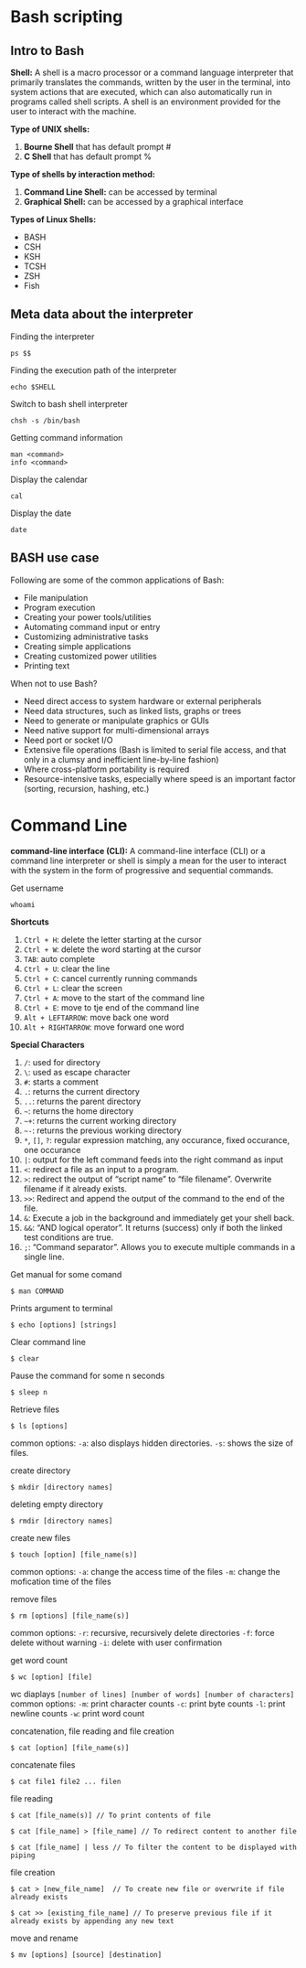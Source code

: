 # Bash scripting

## Intro to Bash
**Shell:** A shell is a macro processor or a command language interpreter that primarily translates the commands, written by the user in the terminal, into system actions that are executed, which can also automatically run in programs called shell scripts. A shell is an environment provided for the user to interact with the machine.

**Type of UNIX shells:**

1. **Bourne Shell** that has default prompt #
2. **C Shell** that has default prompt %

**Type of shells by interaction method:**

1. **Command Line Shell:** can be accessed by terminal
2. **Graphical Shell:** can be accessed by a graphical interface

**Types of Linux Shells:**
* BASH
* CSH
* KSH
* TCSH
* ZSH
* Fish

## Meta data about the interpreter
Finding the interpreter
```shell
ps $$
```

Finding the execution path of the interpreter
```shell
echo $SHELL
```

Switch to bash shell interpreter
```shell
chsh -s /bin/bash
```

Getting command information
```shell
man <command>
info <command>
```

Display the calendar
```shell
cal
```
Display the date
```shell
date
```

## BASH use case
Following are some of the common applications of Bash:
* File manipulation
* Program execution
* Creating your power tools/utilities
* Automating command input or entry
* Customizing administrative tasks
* Creating simple applications
* Creating customized power utilities
* Printing text

When not to use Bash?
* Need direct access to system hardware or external peripherals
* Need data structures, such as linked lists, graphs or trees
* Need to generate or manipulate graphics or GUIs
* Need native support for multi-dimensional arrays
* Need port or socket I/O
* Extensive file operations (Bash is limited to serial file access, and that only in a clumsy and inefficient line-by-line fashion)
* Where cross-platform portability is required
* Resource-intensive tasks, especially where speed is an important factor (sorting, recursion, hashing, etc.)

# Command Line
**command-line interface (CLI):** A command-line interface (CLI) or a command line interpreter or shell is simply a mean for the user to interact with the system in the form of progressive and sequential commands.

Get username
```shell
whoami
```

**Shortcuts**
1. `Ctrl + H`: delete the letter starting at the cursor
2. `Ctrl + W`: delete the word starting at the cursor
3. `TAB`: auto complete
4. `Ctrl + U`: clear the line
5. `Ctrl + C`: cancel currently running commands
6. `Ctrl + L`: clear the screen
7. `Ctrl + A`: move to the start of the command line
8. `Ctrl + E`: move to tje end of the command line
9. `Alt + LEFTARROW`: move back one word
10. `Alt + RIGHTARROW`: move forward one word 

**Special Characters**
1. `/`: used for directory
2. `\`: used as escape character
3. `#`: starts a comment
4. `.`: returns the current directory
5. `..`: returns the parent directory
6. `~`: returns the home directory
7. `~+`: returns the current working directory
8. `~-`: returns the previous working directory
9. `*`, `[]`, `?`: regular expression matching, any occurance, fixed occurance, one occurance
10. `|`: output for the left command feeds into the right command as input
11. `<`: redirect a file as an input to a program.
12. `>`: redirect the output of “script name” to “file filename”. Overwrite filename if it already exists.
13. `>>`: Redirect and append the output of the command to the end of the file.
14. `&`: Execute a job in the background and immediately get your shell back.
15. `&&`: “AND logical operator”. It returns (success) only if both the linked test conditions are true.
16. `;`: “Command separator”. Allows you to execute multiple commands in a single line.

Get manual for some comand
```console
$ man COMMAND
```

Prints argument to terminal
```console
$ echo [options] [strings]
```

Clear command line
```console
$ clear
```

Pause the command for some n seconds
```console
$ sleep n
```

Retrieve files
```console
$ ls [options] 
```
common options:
`-a`: also displays hidden directories. `-s`: shows the size of files.

create directory
```console
$ mkdir [directory names]
```

deleting empty directory
```console
$ rmdir [directory names]
```

create new files
```console
$ touch [option] [file_name(s)]
```
common options:
`-a`: change the access time of the files
`-m`: change the mofication time of the files

remove files
```console
$ rm [options] [file_name(s)]
```
common options:
`-r`: recursive, recursively delete directories
`-f`: force delete without warning
`-i`: delete with user confirmation

get word count
```console
$ wc [option] [file]
```
wc diaplays `[number of lines] [number of words] [number of characters]`
common options:
`-m`: print character counts
`-c`: print byte counts
`-l`: print newline counts
`-w`: print word count

concatenation, file reading and file creation
```console
$ cat [option] [file_name(s)]
```

concatenate files
```console
$ cat file1 file2 ... filen
```

file reading
```console
$ cat [file_name(s)] // To print contents of file

$ cat [file_name] > [file_name] // To redirect content to another file

$ cat [file_name] | less // To filter the content to be displayed with piping
```

file creation
```console
$ cat > [new_file_name]  // To create new file or overwrite if file already exists

$ cat >> [existing_file_name] // To preserve previous file if it already exists by appending any new text
```

move and rename
```console
$ mv [options] [source] [destination]
```

